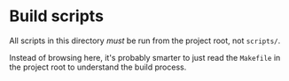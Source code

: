 # Build scripts

All scripts in this directory _must_ be run from the project root, not `scripts/`.

Instead of browsing here, it's probably smarter to just read the `Makefile` in the project root to understand the build process.
